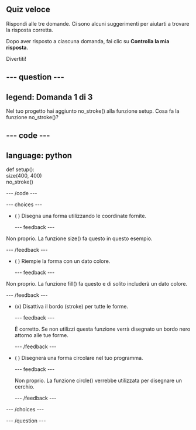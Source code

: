 ## Quiz veloce

Rispondi alle tre domande. Ci sono alcuni suggerimenti per aiutarti a trovare la risposta corretta.

Dopo aver risposto a ciascuna domanda, fai clic su **Controlla la mia risposta**.

Divertiti!

--- question ---
---
legend: Domanda 1 di 3
---
Nel tuo progetto hai aggiunto no_stroke() alla funzione setup. Cosa fa la funzione no_stroke()?

--- code ---
---
language: python
---

def setup():   
size(400, 400)      
no_stroke()

--- /code ---

--- choices ---

- ( ) Disegna una forma utilizzando le coordinate fornite.

  --- feedback ---

Non proprio. La funzione size() fa questo in questo esempio.

  --- /feedback ---

- ( ) Riempie la forma con un dato colore.

  --- feedback ---

Non proprio. La funzione fill() fa questo e di solito includerà un dato colore.

  --- /feedback ---

- (x) Disattiva il bordo (stroke) per tutte le forme.

  --- feedback ---

  È corretto. Se non utilizzi questa funzione verrà disegnato un bordo nero attorno alle tue forme.

  --- /feedback ---

- ( ) Disegnerà una forma circolare nel tuo programma.

  --- feedback ---

  Non proprio. La funzione circle() verrebbe utilizzata per disegnare un cerchio.

  --- /feedback ---

--- /choices ---

--- /question ---
